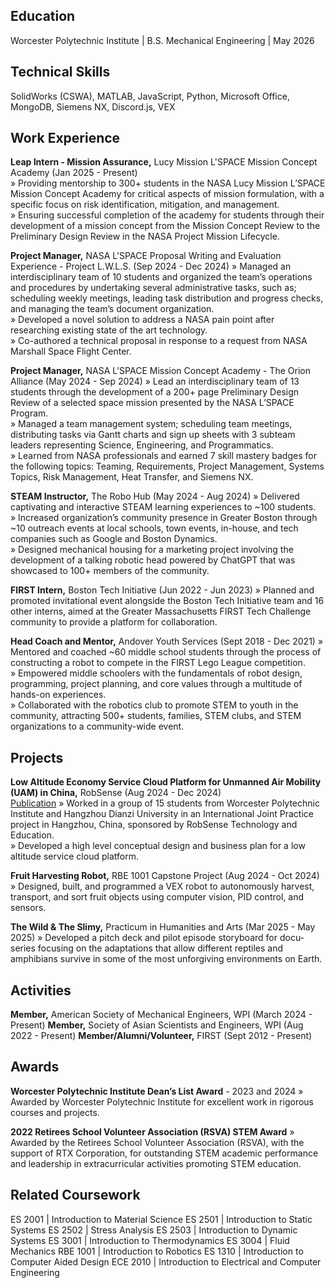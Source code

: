 ## Education
Worcester Polytechnic Institute | B.S. Mechanical Engineering | May 2026

## Technical Skills
SolidWorks (CSWA), MATLAB, JavaScript, Python, Microsoft Office, MongoDB, Siemens NX, Discord.js, VEX

## Work Experience
**Leap Intern - Mission Assurance,** Lucy Mission L'SPACE Mission Concept Academy (Jan 2025 - Present)  
» Providing mentorship to 300+ students in the NASA Lucy Mission L’SPACE Mission Concept Academy for critical aspects of mission formulation, with a specific focus on risk identification, mitigation, and management.  
» Ensuring successful completion of the academy for students through their development of a mission concept from the Mission Concept Review to the Preliminary Design Review in the NASA Project Mission Lifecycle.

**Project Manager,** NASA L'SPACE Proposal Writing and Evaluation Experience - Project L.W.L.S. (Sep 2024 - Dec 2024)
» Managed an interdisciplinary team of 10 students and organized the team’s operations and procedures by undertaking several administrative tasks, such as; scheduling weekly meetings, leading task distribution and progress checks, and managing the team’s document organization.  
» Developed a novel solution to address a NASA pain point after researching existing state of the art technology.  
» Co-authored a technical proposal in response to a request from NASA Marshall Space Flight Center.

**Project Manager,** NASA L'SPACE Mission Concept Academy - The Orion Alliance (May 2024 - Sep 2024)
» Lead an interdisciplinary team of 13 students through the development of a 200+ page Preliminary Design Review of a selected space mission presented by the NASA L’SPACE Program.  
» Managed a team management system; scheduling team meetings, distributing tasks via Gantt charts and sign up sheets with 3 subteam leaders representing Science, Engineering, and Programmatics.  
» Learned from NASA professionals and earned 7 skill mastery badges for the following topics: Teaming, Requirements, Project Management, Systems Topics, Risk Management, Heat Transfer, and Siemens NX.

**STEAM Instructor,** The Robo Hub (May 2024 - Aug 2024)
» Delivered captivating and interactive STEAM learning experiences to ~100 students.  
» Increased organization’s community presence in Greater Boston through ~10 outreach events at local schools, town events, in-house, and tech companies such as Google and Boston Dynamics.  
» Designed mechanical housing for a marketing project involving the development of a talking robotic head powered by ChatGPT that was showcased to 100+ members of the community.

**FIRST Intern,** Boston Tech Initiative (Jun 2022 - Jun 2023)
» Planned and promoted invitational event alongside the Boston Tech Initiative team and 16 other interns, aimed at the Greater Massachusetts FIRST Tech Challenge community to provide a platform for collaboration.

**Head Coach and Mentor,** Andover Youth Services (Sept 2018 - Dec 2021)
» Mentored and coached ~60 middle school students through the process of constructing a robot to compete in the FIRST Lego League competition.  
» Empowered middle schoolers with the fundamentals of robot design, programming, project planning, and core values through a multitude of hands-on experiences.  
» Collaborated with the robotics club to promote STEM to youth in the community, attracting 500+ students, families, STEM clubs, and STEM organizations to a community-wide event.

## Projects
**Low Altitude Economy Service Cloud Platform for Unmanned Air Mobility (UAM) in China,** RobSense (Aug 2024 - Dec 2024)  
[Publication](https://digital.wpi.edu/concern/student_works/44558j939)
» Worked in a group of 15 students from Worcester Polytechnic Institute and Hangzhou Dianzi University in an International Joint Practice project in Hangzhou, China, sponsored by RobSense Technology and Education.  
» Developed a high level conceptual design and business plan for a low altitude service cloud platform.

**Fruit Harvesting Robot,** RBE 1001 Capstone Project (Aug 2024 - Oct 2024)
» Designed, built, and programmed a VEX robot to autonomously harvest, transport, and sort fruit objects using computer vision, PID control, and sensors.

**The Wild & The Slimy,** Practicum in Humanities and Arts (Mar 2025 - May 2025)
» Developed a pitch deck and pilot episode storyboard for docu-series focusing on the adaptations that allow different reptiles and amphibians survive in some of the most unforgiving environments on Earth.

## Activities
**Member,** American Society of Mechanical Engineers, WPI (March 2024 - Present)
**Member,** Society of Asian Scientists and Engineers, WPI (Aug 2022 - Present)
**Member/Alumni/Volunteer,** FIRST (Sept 2012 - Present)

## Awards
**Worcester Polytechnic Institute Dean’s List Award** - 2023 and 2024
» Awarded by Worcester Polytechnic Institute for excellent work in rigorous courses and projects.

**2022 Retirees School Volunteer Association (RSVA) STEM Award**
» Awarded by the Retirees School Volunteer Association (RSVA), with the support of RTX Corporation, for outstanding STEM academic performance and leadership in extracurricular activities promoting STEM education.

## Related Coursework
ES 2001 | Introduction to Material Science
ES 2501 | Introduction to Static Systems
ES 2502 | Stress Analysis
ES 2503 | Introduction to Dynamic Systems
ES 3001 | Introduction to Thermodynamics
ES 3004 | Fluid Mechanics
RBE 1001 | Introduction to Robotics
ES 1310 | Introduction to Computer Aided Design
ECE 2010 | Introduction to Electrical and Computer Engineering
